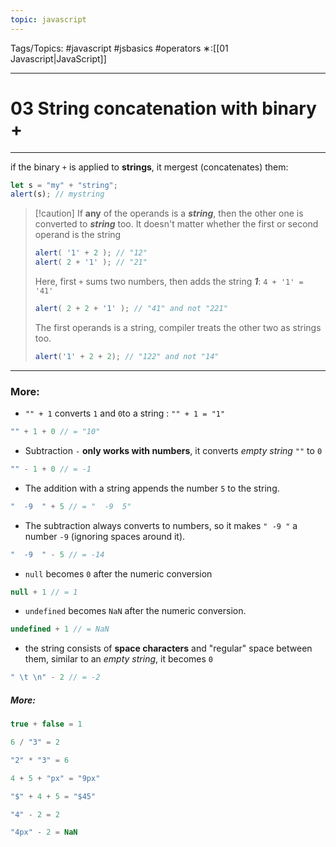 ```yaml
---
topic: javascript
---
```

Tags/Topics: #javascript #jsbasics #operators
∗:[[01 Javascript|JavaScript]] 

---
# 03 String concatenation with binary +

--- 
if the binary `+` is applied to __strings__, it mergest (concatenates) them:
```javascript
let s = "my" + "string";
alert(s); // mystring
```

>[!caution] If __any__ of the operands is a ___string___, then the other one is converted to ___string___ too.
>It doesn't matter whether the first or second operand is the string
> ```javascript
> alert( '1' + 2 ); // "12"
> alert( 2 + '1' ); // "21"
> ```
> Here, first `+` sums two numbers, then adds the string ___1___: `4 + '1' = '41'`
> ```javascript
> alert( 2 + 2 + '1' ); // "41" and not "221"
> ```
> The first operands is a string, compiler treats the other two as strings too.
> ```javascript
> alert('1' + 2 + 2); // "122" and not "14"
> ```

---
### More:

- `"" + 1` converts `1` and `0`to a string : `"" + 1 = "1"`
```javascript
"" + 1 + 0 // = "10"
```

- Subtraction `-` __only works with numbers__, it converts _empty string_ `""` to `0`
```javascript
"" - 1 + 0 // = -1 
```

- The addition with a string appends the number `5` to the string.
```javascript
"  -9  " + 5 // = "  -9  5"
```

- The subtraction always converts to numbers, so it makes `" -9 "` a number `-9` (ignoring spaces around it).
```javascript
"  -9  " - 5 // = -14
```

- `null` becomes `0` after the numeric conversion
```javascript
null + 1 // = 1
```

- `undefined` becomes `NaN` after the numeric conversion.
```javascript
undefined + 1 // = NaN
```

- the string consists of __space characters__ and "regular" space between them, similar to an _empty string_, it becomes `0`
```javascript
" \t \n" - 2 // = -2
```


##### More:
```javascript
true + false = 1

6 / "3" = 2

"2" * "3" = 6

4 + 5 + "px" = "9px"

"$" + 4 + 5 = "$45"

"4" - 2 = 2

"4px" - 2 = NaN
```

